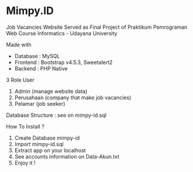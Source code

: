 # Mimpy.ID
Job Vacancies Website
Served as Final Project of Praktikum Pemrograman Web Course
Informatics - Udayana University

Made with 
- Database  : MySQL
- Frontend  : Bootstrap v4.5.3, Sweetalert2
- Backend   : PHP Native

3 Role User
1. Admin (manage website data)
2. Perusahaan (company that make job vacancies)
3. Pelamar (job seeker)

Database Structure : see on mimpy-id.sql

How To Install ?
1. Create Database mimpy-id
2. Import mimpy-id.sql
3. Extract app on your localhost
4. See accounts information on Data-Akun.txt
5. Enjoy it !
